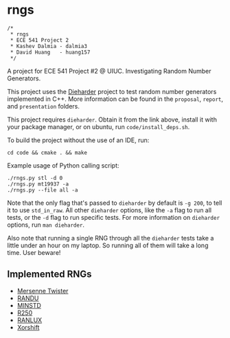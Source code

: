 rngs
====

    /*
     * rngs
     * ECE 541 Project 2
     * Kashev Dalmia - dalmia3
     * David Huang   - huang157
     */

A project for ECE 541 Project #2 @ UIUC. Investigating Random Number Generators.

This project uses the [Dieharder](https://www.phy.duke.edu/~rgb/General/dieharder.php) project to test random number generators implemented in C++. More information can be found in the `proposal`, `report`, and `presentation` folders.

This project requires `dieharder`. Obtain it from the link above, install it with your package manager, or on ubuntu, run `code/install_deps.sh`.

To build the project without the use of an IDE, run:

    cd code && cmake . && make

Example usage of Python calling script:

    ./rngs.py stl -d 0
    ./rngs.py mt19937 -a
    ./rngs.py --file all -a

Note that the only flag that's passed to `dieharder` by default is `-g 200`, to tell it to use `std_in_raw`. All other `dieharder` options, like the `-a` flag to run all tests, or the `-d` flag to run specific tests. For more information on `dieharder` options, run `man dieharder`.

Also note that running a single RNG through all the `dieharder` tests take a little under an hour on my laptop. So running all of them will take a long time. User beware!

## Implemented RNGs
- [Mersenne Twister](http://en.wikipedia.org/wiki/Mersenne_twister)
- [RANDU](http://en.wikipedia.org/wiki/RANDU)
- [MINSTD](http://en.wikipedia.org/wiki/Lehmer_random_number_generator#Parameters_in_common_use)
- [R250](http://fossies.org/dox/gsl-1.16/r250_8c_source.html)
- [RANLUX](https://github.com/LuaDist/gsl/blob/master/rng/ranlux.c)
- [Xorshift](http://en.wikipedia.org/wiki/Xorshift)
